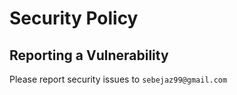 # Security Policy
## Reporting a Vulnerability
Please report security issues to 
`sebejaz99@gmail.com`

